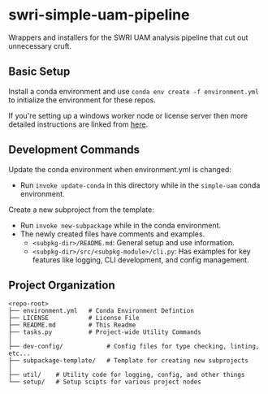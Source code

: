 # swri-simple-uam-pipeline

Wrappers and installers for the SWRI UAM analysis pipeline that cut out
unnecessary cruft.

## Basic Setup

Install a conda environment and use `conda env create -f environment.yml` to
initialize the environment for these repos.

If you're setting up a windows worker node or license server then more
detailed instructions are linked from [here](setup/README.md).

## Development Commands

Update the conda environment when environment.yml is changed:

  - Run `invoke update-conda` in this directory while in the `simple-uam`
    conda environment.

Create a new subproject from the template:

  - Run `invoke new-subpackage` while in the conda environment.
  - The newly created files have comments and examples.
    - `<subpkg-dir>/README.md`: General setup and use information.
    - `<subpkg-dir>/src/<subpkg-module>/cli.py`: Has examples for key features
      like logging, CLI development, and config management.

## Project Organization

```
<repo-root>
├── environment.yml   # Conda Environment Defintion
├── LICENSE           # License File
├── README.md         # This Readme
├── tasks.py          # Project-wide Utility Commands
│
├── dev-config/            # Config files for type checking, linting, etc...
├── subpackage-template/   # Template for creating new subprojects
│
├── util/    # Utility code for logging, config, and other things
└── setup/   # Setup scipts for various project nodes
```
